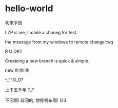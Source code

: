 # hello-world
初来乍到

LZP is me, I made a chaneg for test.

the message from my windows to remote change!:wq

R U OK?

Createing a new branch is quick & simple.

new !!!!!!!!!!!!

^_^!
O_O?

上下五千年
?_?

不囧啊!
超囧的, 你好机车啊!
123

